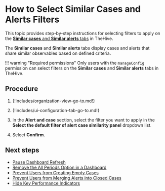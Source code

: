 # How to Select Similar Cases and Alerts Filters

This topic provides step-by-step instructions for selecting filters to apply on the [**Similar cases** and **Similar alerts** tabs](../../../analyst-corner/cases/observables/about-observables.md#similar-alerts-and-cases) in TheHive.

The **Similar cases** and **Similar alerts** tabs display cases and alerts that share similar observables based on defined criteria.

!!! warning "Required permissions"
    Only users with the `manageConfig` permission can select filters on the **Similar cases** and **Similar alerts** tabs in TheHive.

<h2>Procedure</h2>

1. {!includes/organization-view-go-to.md!}

2. {!includes/ui-configuration-tab-go-to.md!}

3. In the **Alert and case** section, select the filter you want to apply in the **Select the default filter of alert case similarity panel** dropdown list.

4. Select **Confirm**.

<h2>Next steps</h2>

* [Pause Dashboard Refresh](pause-dashboard-refresh.md)
* [Remove the All Periods Option in a Dashboard](remove-all-periods-option.md)
* [Prevent Users from Creating Empty Cases](prevent-creating-empty-cases.md)
* [Prevent Users from Merging Alerts into Closed Cases](prevent-merging-alerts-into-closed-cases.md)
* [Hide Key Performance Indicators](../../../key-performance-indicators/hide-key-performance-indicators.md)